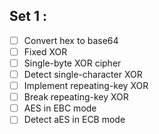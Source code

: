 ## Set 1 :
- [ ] Convert hex to base64
- [ ] Fixed XOR
- [ ] Single-byte XOR cipher
- [ ] Detect single-character XOR
- [ ] Implement repeating-key XOR
- [ ] Break repeating-key XOR
- [ ] AES in EBC mode
- [ ] Detect aES in ECB mode
